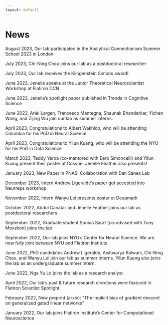 ```yaml
---
layout: default
---
```


# News

August 2023, Our lab participated in the Analytical Connectionism Summer School 2023 in London

July 2023, Chi-Ning Chou joins our lab as a postdoctoral researcher

July 2023, Our lab receives the Klingenstein Simons award!

June 2023, Jenelle speaks at the Junior Theoretical Neuroscientist Workshop at Flatiron CCN  

June 2023, Jenelle’s spotlight paper published in Trends in Cognitive Science

June 2023, Ariel Largen, Francesco Mantegna, Shaunak Bhandarkar, Yichen Wang, and Zijing Wu join our lab as summer interns. 

April 2023, Congratulations to Albert Wakhloo, who will be attending Columbia for his PhD in Neural Science

April 2023, Congratulations to Yilun Kuang, who will be attending the NYU for his PhD in Data Science

March 2023, Teddy Yerxa (co-mentored with Eero Simoncelli) and Yilun Kuang present their poster at Cosyne. Jenelle Feather also presents! 

January 2023, New Paper in PNAS! Collaboration with Dan Sanes Lab

December 2023, Intern Andrew Ligeralde’s paper got accepted into Neurreps workshop 

November 2022, Intern Wanyu Lei presents poster at Deepmath  

October 2022, Abdul Canatar and Jenelle Feather joins our lab as postdoctoral researchers 

September 2022, Graduate student Sonica Saraf (co-advised with Tony Movshon) joins the lab

September 2022, Our lab joins NYU’s Center for Neural Science. We are now fully joint between NYU and Flatiron Institute 

June 2022, PhD candidates Andrew Ligeralde, Aishwarya Balwani, Chi-Ning Chou, and Wanyu Lei join our lab as summer interns. Yilun Kuang also joins the lab as an undergraduate summer intern.  

June 2022, Nga Yu Lo joins the lab as a research analyst  

April 2022, Our lab’s past & future research directions were featured in Flatiron Scientist Spotlight.

February 2022, New preprint (arxiv): “The implicit bias of gradient descent on generalized gated linear networks”

January 2022, Our lab joins Flatiron Institute’s Center for Computational Neuroscience 
